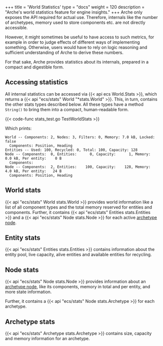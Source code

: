+++
title = 'World Statistics'
type = "docs"
weight = 120
description = "Arche's world statistics feature for engine insights."
+++
Arche only exposes the API required for actual use.
Therefore, internals like the number of archetypes, memory used to store components etc. are not directly accessible.

However, it might sometimes be useful to have access to such metrics,
for example in order to judge effects of different ways of implementing something.
Otherwise, users would have to rely on logic reasoning and sufficient understanding of Arche to derive these numbers.

For that sake, Arche provides statistics about its internals, prepared in a compact and digestible form.

## Accessing statistics

All internal statistics can be accessed via {{< api ecs World.Stats >}},
which returns a {{< api "ecs/stats" World "*stats.World" >}}.
This, in turn, contains the other stats types described below.
All these types have a method `String()` to bring them into a compact, human-readable form. 

{{< code-func stats_test.go TestWorldStats >}}

Which prints:

```text
World -- Components: 2, Nodes: 3, Filters: 0, Memory: 7.0 kB, Locked: false
  Components: Position, Heading
Entities -- Used: 100, Recycled: 0, Total: 100, Capacity: 128
Node -- Components:  0, Entities:      0, Capacity:      1, Memory:     0.0 kB, Per entity:    0 B
  Components:
Node -- Components:  2, Entities:    100, Capacity:    128, Memory:     4.0 kB, Per entity:   24 B
  Components: Position, Heading
```

## World stats

{{< api "ecs/stats" World stats.World >}} provides world information like a list of all component types
and the total memory reserved for entities and components.
Further, it contains {{< api "ecs/stats" Entities stats.Entities >}} and
a {{< api "ecs/stats" Node stats.Node >}} for each active [archetype node](/background/architecture#archetype-graph).

## Entity stats

{{< api "ecs/stats" Entities stats.Entities >}} contains information about the entity pool,
live capacity, alive entities and available entities for recycling.

## Node stats

{{< api "ecs/stats" Node stats.Node >}} provides information about an [archetype node](/background/architecture#archetype-graph), like its components, memory in total and per entity,
and more state information.

Further, it contains a {{< api "ecs/stats" Node stats.Archetype >}} for each archetype.

## Archetype stats

{{< api "ecs/stats" Archetype stats.Archetype >}} contains size, capacity and memory information for an archetype.
